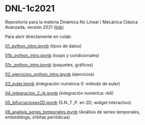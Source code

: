 # DNL-1c2021

Repositorio para la materia Dinámica No Lineal / Mecánica Clásica Avanzada, versión 2021 ([link](http://materias.df.uba.ar/dnla2021c1/))

Para abrir directamente en colab:

[01_python_intro.ipynb](https://colab.research.google.com/github/jfdoppler/DNL_1c2021/blob/main/01_python_intro.ipynb) (tipos de datos)

[01b_python_intro.ipynb](https://colab.research.google.com/github/jfdoppler/DNL_1c2021/blob/main/01b_python_intro.ipynb) (loops y condicionales)

[01c_python_intro.ipynb](https://colab.research.google.com/github/jfdoppler/DNL_1c2021/blob/main/01c_python_intro.ipynb) (paquetes, gráficos)

[02_ejercicios_python_intro.ipynb](https://colab.research.google.com/github/jfdoppler/DNL_1c2021/blob/main/02_ejercicios_python_intro.ipynb) (ejercicios)

[03_euler.ipynb](https://colab.research.google.com/github/jfdoppler/DNL_1c2021/blob/main/03_euler.ipynb) (integración numérica 0: método de euler)

[04_integracion_2_rk.ipynb](https://colab.research.google.com/github/jfdoppler/DNL_1c2021/blob/main/04_integracion_2_rk.ipynb) (integración numérica: rk4)

[05_bifurcaciones2D.ipynb](https://colab.research.google.com/github/jfdoppler/DNL_1c2021/blob/main/05_bifurcaciones2D.ipynb) (S.N.,T.,P. en 2D; widget interactivo)

[06_analisis_series_temporales.ipynb](https://colab.research.google.com/github/jfdoppler/DNL_1c2021/blob/main/06_analisis_series_temporales.ipynb) (Análisis de series temporales, embeddings, órbitas periódicas)
